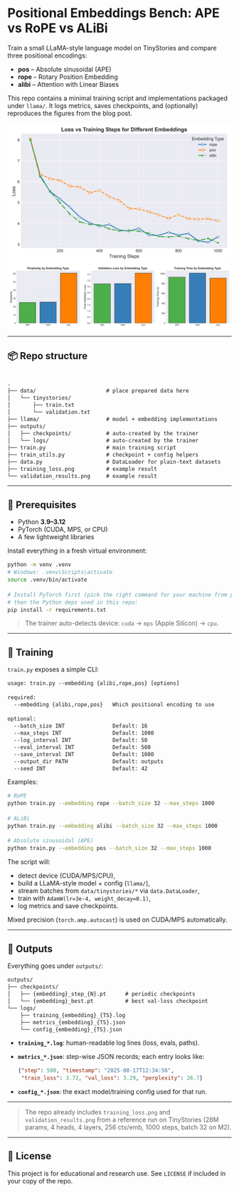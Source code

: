 # Positional Embeddings Bench: APE vs RoPE vs ALiBi

Train a small LLaMA-style language model on TinyStories and compare three positional encodings:

- **pos** – Absolute sinusoidal (APE)
- **rope** – Rotary Position Embedding
- **alibi** – Attention with Linear Biases

This repo contains a minimal training script and implementations packaged under `llama/`. It logs metrics, saves checkpoints, and (optionally) reproduces the figures from the blog post.

![Loss vs Steps](training_loss.png)
![Validation Metrics](validation_results.png)

---

## 📦 Repo structure

```

.
├── data/                      # place prepared data here
│   └── tinystories/
│       ├── train.txt
│       └── validation.txt
├── llama/                     # model + embedding implementations
├── outputs/
│   ├── checkpoints/           # auto-created by the trainer
│   └── logs/                  # auto-created by the trainer
├── train.py                   # main training script
├── train_utils.py             # checkpoint + config helpers
├── data.py                    # DataLoader for plain-text datasets
├── training_loss.png          # example result
└── validation_results.png     # example result

````

---

## 🧰 Prerequisites

- Python **3.9–3.12**
- PyTorch (CUDA, MPS, or CPU)
- A few lightweight libraries

Install everything in a fresh virtual environment:

```bash
python -m venv .venv
# Windows: .venv\Scripts\activate
source .venv/bin/activate

# Install PyTorch first (pick the right command for your machine from pytorch.org),
# then the Python deps used in this repo:
pip install -r requirements.txt
````

> The trainer auto-detects device: `cuda` → `mps` (Apple Silicon) → `cpu`.

---

## 🚀 Training

`train.py` exposes a simple CLI:

```
usage: train.py --embedding {alibi,rope,pos} [options]

required:
  --embedding {alibi,rope,pos}   Which positional encoding to use

optional:
  --batch_size INT               Default: 16
  --max_steps INT                Default: 1000
  --log_interval INT             Default: 50
  --eval_interval INT            Default: 500
  --save_interval INT            Default: 1000
  --output_dir PATH              Default: outputs
  --seed INT                     Default: 42
```

Examples:

```bash
# RoPE
python train.py --embedding rope --batch_size 32 --max_steps 1000

# ALiBi
python train.py --embedding alibi --batch_size 32 --max_steps 1000

# Absolute sinusoidal (APE)
python train.py --embedding pos --batch_size 32 --max_steps 1000
```

The script will:

* detect device (CUDA/MPS/CPU),
* build a LLaMA-style model + config (`llama/`),
* stream batches from `data/tinystories/*` via `data.DataLoader`,
* train with `AdamW(lr=3e-4, weight_decay=0.1)`,
* log metrics and save checkpoints.

Mixed precision (`torch.amp.autocast`) is used on CUDA/MPS automatically.

---

## 📁 Outputs

Everything goes under `outputs/`:

```
outputs/
├── checkpoints/
│   ├── {embedding}_step_{N}.pt      # periodic checkpoints
│   └── {embedding}_best.pt          # best val-loss checkpoint
└── logs/
    ├── training_{embedding}_{TS}.log
    ├── metrics_{embedding}_{TS}.json
    └── config_{embedding}_{TS}.json
```

* **`training_*.log`**: human-readable log lines (loss, evals, paths).
* **`metrics_*.json`**: step-wise JSON records; each entry looks like:

  ```json
  {"step": 500, "timestamp": "2025-08-17T12:34:56",
   "train_loss": 3.72, "val_loss": 3.29, "perplexity": 26.7}
  ```
* **`config_*.json`**: the exact model/training config used for that run.

---

> The repo already includes `training_loss.png` and `validation_results.png` from a reference run on TinyStories (28M params, 4 heads, 4 layers, 256 ctx/emb, 1000 steps, batch 32 on M2).

---



## 🪪 License

This project is for educational and research use. See `LICENSE` if included in your copy of the repo.